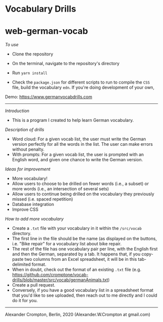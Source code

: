# Vocabulary Drills


# web-german-vocab

_To use_

* Clone the repository

* On the terminal, navigate to the repository's directory

* Run ``yarn install``

* Check the `package.json` for different scripts to run to compile the `CSS` file, build the vocabulary `edn`. If you're doing development of your own,

Demo: https://www.germanvocabdrills.com
_______________________________



_Introduction_

* This is a program I created to help learn German vocabulary.


_Description of drills_

* Word cloud: For a given vocab list, the user must write the German version perfectly for all the words in the list. The user can make errors without penalty.
* With prompts: For a given vocab list, the user is prompted with an English word, and given one chance to write the German version.

_Ideas for improvement_
* More vocabulary!
* Allow users to choose to be drilled on fewer words (i.e., a subset) or more words (i.e., an intersection of several sets)
* Allow users to continue being drilled on the vocabulary they previously missed (i.e. spaced repetition)
* Database integration
* Improve CSS

_How to add more vocabulary_

* Create a `.txt` file with your vocabulary in it within the `/src/vocab` directory.
 * The first line in the file should be the name (as displayed on the buttons, i.e. "Bike repair" for a vocabulary list about bike repair.
 * The rest of the file has one vocabulary pair per line, with the English first and then the German, separated by a tab. It happens that, if you copy-paste two columns from an Excel spreadsheet, it will be in this tab-delimited format.
 * When in doubt, check out the format of an existing `.txt` file (e.g. https://github.com/cromptone/vocab-drills/blob/master/src/vocab/germanAnimals.txt)
 * Create a pull request.
* Conversely, if you have a good vocabulary list in a spreadsheet format that you'd like to see uploaded, then reach out to me directly and I could do it for you.

__________________________________________________________
Alexander Crompton, Berlin, 2020 (Alexander.W.Crompton at gmail.com)
